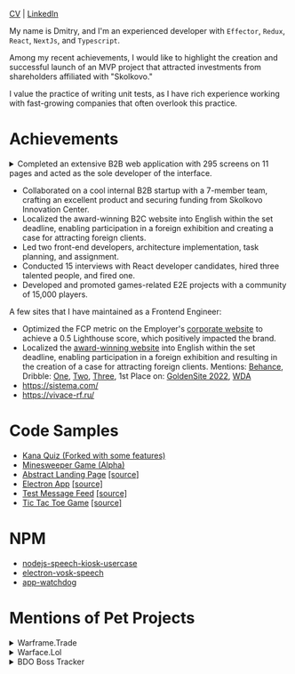 [CV](https://docs.google.com/document/d/1JJoact95x6ayKJJiwzeWQQFJUgRWRQybVe3bBe-RZMw/edit?usp=sharing) | [LinkedIn](https://www.linkedin.com/in/gormonn/)

My name is Dmitry, and I'm an experienced developer with `Effector`, `Redux`, `React`, `NextJs`, and `Typescript`.

Among my recent achievements, I would like to highlight the creation and successful launch of an MVP project that attracted investments from shareholders affiliated with "Skolkovo."

I value the practice of writing unit tests, as I have rich experience working with fast-growing companies that often overlook this practice.

# Achievements

<details>
  <summary>Completed an extensive B2B web application with 295 screens on 11 pages and acted as the sole developer of the interface.</summary>

The work actively used code generation for types and some parts of the client application, according to the open-API specification. Duration: 1 year.

Tech Stack: `TypeScript` `React` `RTKQuery` `localForage` `ESLint` `Web API` `Figma` `OpenAPI` `RxJS` `Node.js` `Theme-UI` `TypeScript` `CSS` `HTML` `Webpack` 

<img width="1280" alt="dislocation-table-little" src="https://github.com/gormonn/gormonn/assets/6252560/63faef61-f554-472b-904a-11ae4f50bd0b">
<i>Data grouping with lazy loading and full table virtualization.</i>

![css_sprites](https://github.com/gormonn/gormonn/assets/6252560/75df81fe-6b7f-4fa6-a99d-c1558af446d0)


</details>

- Collaborated on a cool internal B2B startup with a 7-member team, crafting an excellent product and securing funding from Skolkovo Innovation Center.
- Localized the award-winning B2C website into English within the set deadline, enabling participation in a foreign exhibition and creating a case for attracting foreign clients.
- Led two front-end developers, architecture implementation, task planning, and assignment.
- Conducted 15 interviews with React developer candidates, hired three talented people, and fired one.
- Developed and promoted games-related E2E projects with a community of 15,000 players.

A few sites that I have maintained as a Frontend Engineer:
- Optimized the FCP metric on the Employer's [corporate website](https://redcollar.co/) to achieve a 0.5 Lighthouse score, which positively impacted the brand.
- Localized the [award-winning website](https://bronitex.ru/) into English within the set deadline, enabling participation in a foreign exhibition and resulting in the creation of a case for attracting foreign clients. Mentions: [Behance](https://www.behance.net/gallery/169838265/Bronitex-Glove-Maker-with-Smartphone-Vibe?tracking_source=search_projects|bronitex), Dribble: [One](https://dribbble.com/shots/21665489-Down-to-a-Thread-Impeccable-3D-for-Glove-Maker-Bronitex), [Two](https://dribbble.com/shots/21503782-Bronitex-Flagship-Smartphone-Vibe-for-Work-Gloves-Store), [Three](https://dribbble.com/shots/21633308-Bronitex-Smooth-Store-to-Sell-Work-Gloves-Online), 1st Place on: [GoldenSite 2022](https://2022.goldensite.ru/work/best-design-company-services/9050/), [WDA](https://workspace.ru/awards/cases/korporativnyy-sayt-dlya-proizvoditelya-perchatok-bronitex/)
- https://sistema.com/
- https://vivace-rf.ru/

# Code Samples
- [Kana Quiz (Forked with some features)](https://gormonn.github.io/kanaquiz/)
- [Minesweeper Game (Alpha)](https://gormonn.github.io/demo/)
- [Abstract Landing Page](https://gormonn.github.io/landing-abstract/) [[source]](https://github.com/gormonn/landing-abstract)
- [Electron App](https://github.com/gormonn/electron-app/releases) [[source]](https://github.com/gormonn/electron-app)
- [Test Message Feed](https://gormonn.github.io/test-message-feed/) [[source]](https://github.com/gormonn/test-message-feed)
- [Tic Tac Toe Game](https://gormonn.github.io/tic-tac-toe/) [[source]](https://github.com/gormonn/tic-tac-toe)

# NPM
- [nodejs-speech-kiosk-usercase](https://www.npmjs.com/package/nodejs-speech-kiosk-usercase)
- [electron-vosk-speech](https://www.npmjs.com/package/electron-vosk-speech)
- [app-watchdog](https://www.npmjs.com/package/app-watchdog)

# Mentions of Pet Projects
<details>
  <summary>Warframe.Trade</summary>
  
  ### Summary
  In 2015, I developed an unofficial trading system for Warframe players because, at that time, the game lacked a developed trading system.
  
  ### Motivation
  Players had to manually analyze the trading chat or send out their offers for exchange.
  The site offered a search and product database, price ratings, and other marketing tools that made life easier for players.  

  ### Topics on Official Forum of the Game:
  [One](https://forums.warframe.com/topic/496059-fix-consoles-awesome-trading-warframetrade-pc-ps4-xbox1-not-auction-fixed-links/?ct=1693251125), [Two](https://forums.warframe.com/topic/455554-%D1%82%D0%BE%D1%80%D0%B3%D0%BE%D0%B2%D0%BB%D1%8F-%D0%BD%D0%B0-warframetrade-pcps4xbox1/?ct=1693251116)

</details>

<details>
  <summary>Warface.Lol</summary>

  ### Summary
  This project was one of my early works that gained popularity in a particular social group.

  It was a purely client-side web application. However, I partially used a CMS for routing and a PHP template engine. I enjoyed creating it simply because it was aesthetically pleasing and one-of-a-kind. I aimed to make the interface closely resemble the original game's interface.
  
  ### Features
  - A spinner for loot boxes (no financial investments, just for fun)
  - Collection of player statistics
  - Userbar generator with overlay options.

  [![warface-03](https://github.com/gormonn/gormonn/assets/6252560/5140e608-bc63-4fe8-85f9-17771f600628)](https://github.com/gormonn/gormonn/assets/6252560/68946885-3e7a-4c79-8ce7-5c2c8d9ce87e)
  [![warface-06](https://github.com/gormonn/gormonn/assets/6252560/a3ed925d-3800-4e57-b00c-152b6423a013)](https://github.com/gormonn/gormonn/assets/6252560/1d6feb2f-3f29-45fd-b523-032b233650a1)
  [![warface-05](https://github.com/gormonn/gormonn/assets/6252560/e1541fec-9c44-40e2-90d4-490bbe7b17b3)](https://github.com/gormonn/gormonn/assets/6252560/7a9c6174-2643-46f2-a219-8d5e2b326ceb)

  ### Video mentions on YouTube
    
  [One](https://youtu.be/qYpXSfbfChk), [Two](https://youtu.be/iIGQl0Qhzf8), [Three](https://youtu.be/8Xz37MEnwmg), [Four](https://youtu.be/-BXPC_CwFTs), [Five](https://youtu.be/ucZ_LNm2OFw), [Six](https://youtu.be/AAuU-QPd23E).
</details>

<details>
  <summary>BDO Boss Tracker</summary>

  ### Summary
  It was a small application that analyzed messages in the Discord gaming channel and displayed the gathered information on the website in infographic form.

  ### Motivation
  The application helped Black Desert Online players increase their efficiency in boss hunting by reducing the difficulties associated with calculating boss respawn times. It also provided up-to-date information from other game servers. The project's architecture involved social engineering, as player-generated data on bosses was collected from specific Discord chat channels.
  
  ![image](https://github.com/gormonn/gormonn/assets/6252560/b4f9967f-a793-4e39-86c7-37334138cebd)
</details>


[comment]: <> ([![GitHub Streak]&#40;https://github-readme-streak-stats.herokuapp.com/?user=gormonn&#41;]&#40;https://git.io/streak-stats&#41;)

[comment]: <> ([![GitHub stats]&#40;https://github-readme-stats.vercel.app/api?username=gormonn&show_icons=true&#41;]&#40;https://github.com/gormonn/github-readme-stats&#41;)

[comment]: <> ([![Top Langs]&#40;https://github-readme-stats.vercel.app/api/top-langs/?username=gormonn&layout=compact&#41;]&#40;https://github.com/anuraghazra/github-readme-stats&#41;)

<!--
**gormonn/gormonn** is a ✨ _special_ ✨ repository because its `README.md` (this file) appears on your GitHub profile.

Here are some ideas to get you started:

- 🔭 I’m currently working on ...
- 🌱 I’m currently learning ...
- 👯 I’m looking to collaborate on ...
- 🤔 I’m looking for help with ...
- 💬 Ask me about ...
- 📫 How to reach me: ...
- 😄 Pronouns: ...
- ⚡ Fun fact: ...
-->
